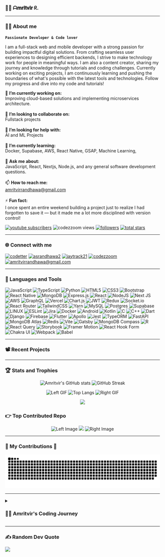 ### 🏄‍♂️ ᗩ𝐦𝐫𝐢𝐭𝐯𝐢𝐫 ᖇ.
---

### 🙋‍♂️ About me

**`Passionate Developer & Code lover`**

I am a full-stack web and mobile developer with a strong passion for building impactful digital solutions. From crafting seamless user experiences to designing efficient backends, I strive to make technology work for people in meaningful ways. I am also a content creator, sharing my journey and knowledge through tutorials and coding challenges. Currently working on exciting projects, I am continuously learning and pushing the boundaries of what's possible with the latest tools and technologies. Follow my progress and dive into my code and tutorials!

🔭 **I’m currently working on:**  <br>Improving cloud-based solutions and implementing microservices architecture.<br><br>👯 **I’m looking to collaborate on:**  <br>Fullstack projects<br><br>🤝 **I’m looking for help with:** <br>AI and ML Projects<br><br>🌱 **I’m currently learning:**  <br>Docker, Supabase, AWS, React Native, GSAP, Machine Learning,<br><br>💬 **Ask me about:**  <br>JavaScript, React, Nextjs, Node.js, and any general software development questions.<br><br>📫 **How to reach me:** <br>amritvirrandhawa@gmail.com<br><br>⚡ **Fun fact:**  <br>I once spent an entire weekend building a project just to realize I had forgotten to save it — but it made me a lot more disciplined with version control!

<p align="left">
  <a href="https://twitter.com/codetter"  target="blank">
         <img alt="youtube subscribers" title="Subscribe to my YouTube channel" src="https://custom-icon-badges.demolab.com/twitter/follow/codetter?color=%23007ACC&label=FOLLOW+@CODETTER&logo=twitter&logoColor=white&style=for-the-badge&labelColor=%231DA1F2"/></a> 
  </a>
   <a>
    <img src="https://komarev.com/ghpvc/?username=codezzoom&label=Profile%20views&color=%2300C4CC&style=for-the-badge&labelColor=%231DA1F2&logo=eye&logoColor=white" alt="codezzoom views" />
  </a>
   <a href="https://github.com/Codezzoom?tab=followers">
         <img alt="followers" title="Follow me on Github" src="https://custom-icon-badges.demolab.com/github/followers/Codezzoom?color=236ad3&labelColor=1155ba&style=for-the-badge&logo=person-add&label=Follow&logoColor=white"/></a>
  <a href="https://github.com/Codezzoom?tab=repositories&sort=stargazers">
    <img alt="total stars" title="Total stars on GitHub" src="https://custom-icon-badges.demolab.com/github/stars/Codezzoom?color=55960c&style=for-the-badge&labelColor=488207&logo=star"/>
  </a>
</p>

---

### 🌐 Connect with me
<p align="left">
<!-- ! TWITTER -->
<a href="https://twitter.com/codetter" target="blank"><img align="center" src="https://raw.githubusercontent.com/rahuldkjain/github-profile-readme-generator/master/src/images/icons/Social/twitter.svg" alt="codetter" height="50" width="60" /></a>
<!-- ! LINKEDIN -->
<a href="https://linkedin.com/in/asrandhawa2" target="blank"><img align="center" src="https://raw.githubusercontent.com/rahuldkjain/github-profile-readme-generator/master/src/images/icons/Social/linked-in-alt.svg" alt="asrandhawa2" height="50" width="60" /></a>
<!-- ! INSTAGRAM -->
<a href="https://instagram.com/jaytrack21" target="blank"><img align="center" src="https://raw.githubusercontent.com/rahuldkjain/github-profile-readme-generator/master/src/images/icons/Social/instagram.svg" alt="jaytrack21" height="50" width="60" /></a>
<!-- ! FACEBOOK -->
<a href="https://instagram.com/jaytrack21" target="blank"><img align="center" src="https://upload.wikimedia.org/wikipedia/commons/thumb/b/b9/2023_Facebook_icon.svg/1024px-2023_Facebook_icon.svg.png" alt="codezzoom" height="55" width="55" /></a>
<!-- ! GMAIL -->
<a href="mailto:amritvirrandhawa@gmail.com" target="blank"><img align="center" src="https://www.google.com/images/branding/product/2x/gmail_2020q4_512dp.png" alt="amritvirrandhawa@gmail.com" height="60" width="60" /></a>
</p>

---

### 🧰 Languages and Tools

![JavaScript](https://img.shields.io/badge/javascript-%23323330.svg?style=for-the-badge&logo=javascript&logoColor=%23F7DF1E) 
![TypeScript](https://img.shields.io/badge/typescript-%23007ACC.svg?style=for-the-badge&logo=typescript&logoColor=white) 
![Python](https://img.shields.io/badge/python-3670A0?style=for-the-badge&logo=python&logoColor=ffdd54) 
![HTML5](https://img.shields.io/badge/html5-%23E34F26.svg?style=for-the-badge&logo=html5&logoColor=white) 
![CSS3](https://img.shields.io/badge/css3-%231572B6.svg?style=for-the-badge&logo=css3&logoColor=white) 
![Bootstrap](https://img.shields.io/badge/bootstrap-%23563D7C.svg?style=for-the-badge&logo=bootstrap&logoColor=white) 
![React Native](https://img.shields.io/badge/React%20Native-%2361DAFB.svg?style=for-the-badge&logo=react&logoColor=white)
![MongoDB](https://img.shields.io/badge/MongoDB-%234ea94b.svg?style=for-the-badge&logo=mongodb&logoColor=white) 
![Express.js](https://img.shields.io/badge/express.js-%23404d59.svg?style=for-the-badge&logo=express&logoColor=%2361DAFB) 
![React](https://img.shields.io/badge/react-%2320232a.svg?style=for-the-badge&logo=react&logoColor=%2361DAFB) 
![NodeJS](https://img.shields.io/badge/node.js-6DA55F?style=for-the-badge&logo=node.js&logoColor=white) 
![Next JS](https://img.shields.io/badge/Next-black?style=for-the-badge&logo=next.js&logoColor=white) 
![AWS](https://img.shields.io/badge/AWS-%23FF9900.svg?style=for-the-badge&logo=aws&logoColor=white) 
![GraphQL](https://img.shields.io/badge/-GraphQL-E10098?style=for-the-badge&logo=graphql&logoColor=white) 
![Vercel](https://img.shields.io/badge/vercel-%23000000.svg?style=for-the-badge&logo=vercel&logoColor=white) 
![Chart.js](https://img.shields.io/badge/chart.js-F5788D.svg?style=for-the-badge&logo=chart.js&logoColor=white) 
![JWT](https://img.shields.io/badge/JWT-black?style=for-the-badge&logo=JSON%20web%20tokens) 
![Redux](https://img.shields.io/badge/redux-%23593d88.svg?style=for-the-badge&logo=redux&logoColor=white) 
![Socket.io](https://img.shields.io/badge/Socket.io-black?style=for-the-badge&logo=socket.io&badgeColor=010101) 
![React Router](https://img.shields.io/badge/React_Router-CA4245?style=for-the-badge&logo=react-router&logoColor=white) 
![TailwindCSS](https://img.shields.io/badge/tailwindcss-%2338B2AC.svg?style=for-the-badge&logo=tailwind-css&logoColor=white) 
![Yarn](https://img.shields.io/badge/yarn-%232C8EBB.svg?style=for-the-badge&logo=yarn&logoColor=white) 
![MySQL](https://img.shields.io/badge/mysql-%2300f.svg?style=for-the-badge&logo=mysql&logoColor=white) 
![Postgres](https://img.shields.io/badge/postgres-%23316192.svg?style=for-the-badge&logo=postgresql&logoColor=white) 
![Supabase](https://img.shields.io/badge/Supabase-3ECF8E?style=for-the-badge&logo=supabase&logoColor=white) 
![LINUX](https://img.shields.io/badge/Linux-FCC624?style=for-the-badge&logo=linux&logoColor=black) 
![ESLint](https://img.shields.io/badge/ESLint-4B3263?style=for-the-badge&logo=eslint&logoColor=white) 
![Jira](https://img.shields.io/badge/jira-%230A0FFF.svg?style=for-the-badge&logo=jira&logoColor=white) 
![Docker](https://img.shields.io/badge/docker-%230db7ed.svg?style=for-the-badge&logo=docker&logoColor=white) 
![Android](https://img.shields.io/badge/android-%230A4C639.svg?style=for-the-badge&logo=android&logoColor=white) 
![Kotlin](https://img.shields.io/badge/Kotlin-%237F52FF.svg?style=for-the-badge&logo=kotlin&logoColor=white)
![C](https://img.shields.io/badge/C-%2300599C.svg?style=for-the-badge&logo=c&logoColor=white)
![C++](https://img.shields.io/badge/C%2B%2B-%2300599C.svg?style=for-the-badge&logo=c%2B%2B&logoColor=white)
![Dart](https://img.shields.io/badge/Dart-%230175C2.svg?style=for-the-badge&logo=dart&logoColor=white)
![Django](https://img.shields.io/badge/Django-%23092E20.svg?style=for-the-badge&logo=django&logoColor=white)
![Firebase](https://img.shields.io/badge/Firebase-%23FFCA28.svg?style=for-the-badge&logo=google-firebase&logoColor=black)
![Flutter](https://img.shields.io/badge/Flutter-%23025698.svg?style=for-the-badge&logo=flutter&logoColor=white)
![Apollo](https://img.shields.io/badge/Apollo-%2342336B.svg?style=for-the-badge&logo=apollo&logoColor=white)
![Jest](https://img.shields.io/badge/Jest-%23C21325.svg?style=for-the-badge&logo=jest&logoColor=white)
![TypeORM](https://img.shields.io/badge/TypeORM-%230E7F2B.svg?style=for-the-badge&logo=typeorm&logoColor=white)
![FastAPI](https://img.shields.io/badge/FastAPI-%23795C31.svg?style=for-the-badge&logo=fastapi&logoColor=white)
![MongoDB Atlas](https://img.shields.io/badge/MongoDB%20Atlas-%2361DB66.svg?style=for-the-badge&logo=mongodb&logoColor=white)
![Redis](https://img.shields.io/badge/Redis-%23DD0031.svg?style=for-the-badge&logo=redis&logoColor=white)
![Vite](https://img.shields.io/badge/Vite-%23646CFF.svg?style=for-the-badge&logo=vite&logoColor=white)
![Gatsby](https://img.shields.io/badge/Gatsby-%23663399.svg?style=for-the-badge&logo=gatsby&logoColor=white)
![MongoDB Compass](https://img.shields.io/badge/MongoDB%20Compass-%23666666.svg?style=for-the-badge&logo=mongodb&logoColor=white)
![R](https://img.shields.io/badge/R-%23276DC3.svg?style=for-the-badge&logo=r&logoColor=white)
![React Query](https://img.shields.io/badge/React_Query-%2361DAFB.svg?style=for-the-badge&logo=reactquery&logoColor=white)
![Storybook](https://img.shields.io/badge/Storybook-%23FF4785.svg?style=for-the-badge&logo=storybook&logoColor=white)
![Framer Motion](https://img.shields.io/badge/Framer_Motion-%2320242A.svg?style=for-the-badge&logo=framer-motion&logoColor=white)
![React Hook Form](https://img.shields.io/badge/React_Hook_Form-%2348B9B6.svg?style=for-the-badge&logo=react-hook-form&logoColor=white)
![Chakra UI](https://img.shields.io/badge/Chakra_UI-%234ED1C5.svg?style=for-the-badge&logo=chakraui&logoColor=white)
![Webpack](https://img.shields.io/badge/Webpack-%238DD6F9.svg?style=for-the-badge&logo=webpack&logoColor=white)
![Babel](https://img.shields.io/badge/Babel-%23F9DC3E.svg?style=for-the-badge&logo=babel&logoColor=white)
<br />

---

### 📽️ Recent Projects

<!-- BEGIN YOUTUBE-CARDS -->
<!---
[![Why I’m Learning Rust in 2024 (and new dev environment)](https://ytcards.demolab.com/?id=3q3OXiyUQk4&title=Why+I%E2%80%99m+Learning+Rust+in+2024+%28and+new+dev+environment%29&lang=en&timestamp=1732550404&background_color=%230d1117&title_color=%23ffffff&stats_color=%23dedede&max_title_lines=1&width=250&border_radius=5&duration=1013 "Why I’m Learning Rust in 2024 (and new dev environment)")](https://www.youtube.com/watch?v=3q3OXiyUQk4)
[![This is Why You Don't Roll Your Own Auth](https://ytcards.demolab.com/?id=VA2RS9WN9us&title=This+is+Why+You+Don%27t+Roll+Your+Own+Auth&lang=en&timestamp=1732287637&background_color=%230d1117&title_color=%23ffffff&stats_color=%23dedede&max_title_lines=1&width=250&border_radius=5&duration=981 "This is Why You Don't Roll Your Own Auth")](https://www.youtube.com/watch?v=VA2RS9WN9us)
[![3 Coding Projects to Break the Coding Barrier (w/ Instructions Included)](https://ytcards.demolab.com/?id=zX4u3SudI-0&title=3+Coding+Projects+to+Break+the+Coding+Barrier+%28w%2F+Instructions+Included%29&lang=en&timestamp=1730728856&background_color=%230d1117&title_color=%23ffffff&stats_color=%23dedede&max_title_lines=1&width=250&border_radius=5&duration=1343 "3 Coding Projects to Break the Coding Barrier (w/ Instructions Included)")](https://www.youtube.com/watch?v=zX4u3SudI-0)
[![A Day in the Life of a Software Engineer](https://ytcards.demolab.com/?id=WBl31Pyr_M8&title=A+Day+in+the+Life+of+a+Software+Engineer&lang=en&timestamp=1730376039&background_color=%230d1117&title_color=%23ffffff&stats_color=%23dedede&max_title_lines=1&width=250&border_radius=5&duration=2259 "A Day in the Life of a Software Engineer")](https://www.youtube.com/watch?v=WBl31Pyr_M8)
[![I Spent 40 Hours Coding This!](https://ytcards.demolab.com/?id=e85uJvX5geA&title=I+Spent+40+Hours+Coding+This%21&lang=en&timestamp=1730125816&background_color=%230d1117&title_color=%23ffffff&stats_color=%23dedede&max_title_lines=1&width=250&border_radius=5&duration=606 "I Spent 40 Hours Coding This!")](https://www.youtube.com/watch?v=e85uJvX5geA)
[![8 Data Structures Every Programmer Should Know](https://ytcards.demolab.com/?id=gxdQiBkidWk&title=8+Data+Structures+Every+Programmer+Should+Know&lang=en&timestamp=1727193642&background_color=%230d1117&title_color=%23ffffff&stats_color=%23dedede&max_title_lines=1&width=250&border_radius=5&duration=1029 "8 Data Structures Every Programmer Should Know")](https://www.youtube.com/watch?v=gxdQiBkidWk)
<!-- END YOUTUBE-CARDS -->

---

### 🏆 Stats and Trophies

<p align="center">
  <img src="https://github-readme-stats.vercel.app/api?username=Codezzoom&show_icons=true&theme=aura" alt="Amritvir's GitHub stats" width="445"/>
  <img src="https://streak-stats.demolab.com?user=Codezzoom&theme=aura&border_radius=4.5" alt="GitHub Streak" width="470"/>
</p>

<p align="center">
  <img src="https://i.gifer.com/6tXM.gif" alt="Left GIF" width="180" />
  <img src="https://github-readme-stats.vercel.app/api/top-langs/?username=Codezzoom&layout=compact&langs_count=10&theme=aura&border_radius=4.5" alt="Top Langs" height="130" />
  <img src="https://i.gifer.com/6tXM.gif" alt="Right GIF" width="180" />
</p>

<p align="center">
   <img src="https://github-profile-trophy.vercel.app/?username=Codezzoom&theme=discord&no-frame=false&no-bg=true&margin-w=4" />
</p>

### 👉 Top Contributed Repo
<p align="center">
    <img src="https://octodex.github.com/images/daftpunktocat-thomas.gif" alt="Left Image" width="150" />
    <img src="https://github-contributor-stats.vercel.app/api?username=Codezzoom&limit=5&theme=tokyonight&combine_all_yearly_contributions=true" width="500" />
    <img src="https://octodex.github.com/images/daftpunktocat-guy.gif" alt="Right Image" width="150" />
</p>

---

### 🐍 My Contributions 🐍
<div align="left">
  <img alt="snake eating my contributions" src="https://raw.githubusercontent.com/salesp07/salesp07/output/github-contribution-grid-snake.svg" />
  <br/>
</div>

---

<details>
 <summary><h3>👨‍💻 Amritvir's Coding Journey</h3></summary>
I started coding in 2018, right after graduating from high school. Like many Indian families, mine had strong opinions about what career paths were "safe" — doctor, engineer, lawyer — the typical options. Given their strong encouragement, I decided to major in Computer Science, though I wasn’t entirely sure what I was getting into.

In my first semester, I began with C# and C++, but initially, I didn’t feel any excitement about it. The syntax and structure felt tedious, and I didn’t quite connect with the material. I found it hard to stay interested. However, during the summer, I explored more programming languages, and that’s when I discovered Python. Python was different. It was more intuitive, and I began to see how coding could solve real-world problems. That was the turning point for me, and I started developing a true interest in Computer Science.

When I transferred to Chico State, I took a web development class, and that was when I fell in love with coding. HTML, CSS, and JavaScript opened up a whole new world for me. The thought of creating websites from scratch, designing user-friendly interfaces, and bringing ideas to life on the web was thrilling. I began working on personal projects alongside my school assignments. Each project, no matter how small, fueled my passion for coding.

The next semester, I enrolled in a mobile development class, and that was it — I knew I had found my calling. Web and mobile development became my focus, and I realized I wanted to build a future as a developer. I dove deeper into both fields, refining my skills, learning advanced concepts, and continuously experimenting with new technologies.

Throughout my journey, I’ve learned that coding is not just about writing lines of code; it’s about problem-solving, creativity, and making a positive impact. From small projects to larger, more complex ones, I’ve developed both technical skills and a deeper appreciation for the value of code in transforming ideas into reality.

Today, I am passionate about building web and mobile apps that are not only functional but also intuitive and secure. I aspire to continue growing, learn new frameworks, and push the boundaries of what I can create. The journey has been exciting, and I'm eager for what lies ahead. With every line of code, I feel like I’m stepping closer to my goal of becoming a skilled and impactful developer, creating innovative solutions for the future.
</details>

---

### ✍️ Random Dev Quote
![](https://quotes-github-readme.vercel.app/api?type=horizontal&theme=aura)
